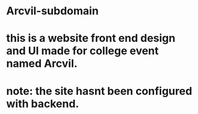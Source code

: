 # Arcvil-subdomain

# this is a website front end design and UI made for college event named Arcvil.

# note: the site hasnt been configured with backend.
